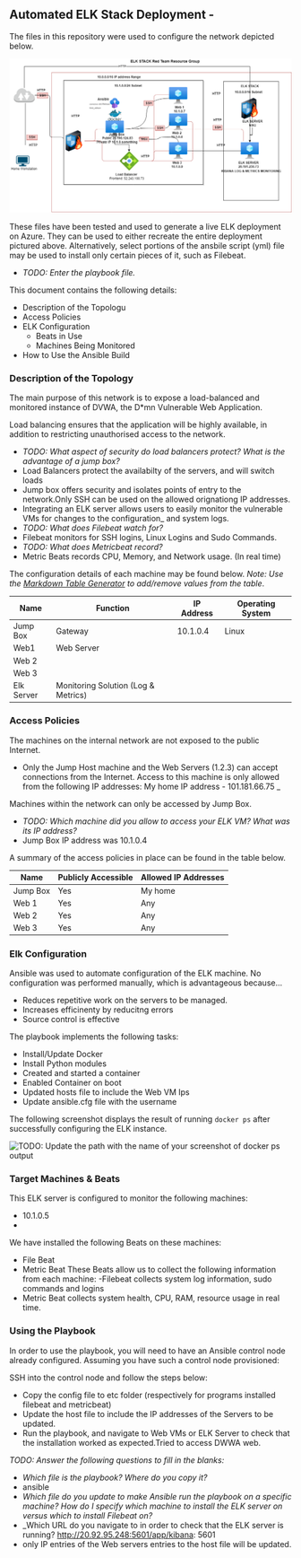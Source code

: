 ## Automated ELK Stack Deployment -

The files in this repository were used to configure the network depicted below.

![TODO: Update the path with the name of your diagram](Diagrams/cloud-diagram.png)

These files have been tested and used to generate a live ELK deployment on Azure. They can be used to either recreate the entire deployment pictured above. Alternatively, select portions of the ansbile script (yml) file may be used to install only certain pieces of it, such as Filebeat.

  - _TODO: Enter the playbook file._

This document contains the following details:
- Description of the Topologu
- Access Policies
- ELK Configuration
  - Beats in Use
  - Machines Being Monitored
- How to Use the Ansible Build


### Description of the Topology

The main purpose of this network is to expose a load-balanced and monitored instance of DVWA, the D*mn Vulnerable Web Application.

Load balancing ensures that the application will be highly available, in addition to restricting unauthorised access to the network.
- _TODO: What aspect of security do load balancers protect? What is the advantage of a jump box?_
- Load Balancers protect the availabilty of the servers, and will switch loads
- Jump box offers security and isolates points of entry to the network.Only SSH can be used on the allowed orignationg IP addresses.
- Integrating an ELK server allows users to easily monitor the vulnerable VMs for changes to the configuration_ and system logs.
- _TODO: What does Filebeat watch for?_
- Filebeat monitors for SSH logins, Linux Logins and Sudo Commands.
- _TODO: What does Metricbeat record?_
- Metric Beats records CPU, Memory, and Network usage. (In real time)

The configuration details of each machine may be found below.
_Note: Use the [Markdown Table Generator](http://www.tablesgenerator.com/markdown_tables) to add/remove values from the table_.

| Name     | Function | IP Address | Operating System |
|----------|----------|------------|------------------|
| Jump Box | Gateway  | 10.1.0.4   | Linux            |
| Web1  |      Web Server    |            |                  |
|Web 2   |          |            |                  |
| Web 3   |          |            |                  |
| Elk Server   |   Monitoring Solution (Log & Metrics)       |            |                  |

### Access Policies

The machines on the internal network are not exposed to the public Internet. 

- Only the Jump Host machine and the Web Servers (1.2.3) can accept connections from the Internet. Access to this machine is only allowed from the following IP addresses: My home IP address - 101.181.66.75
_

Machines within the network can only be accessed by Jump Box.
- _TODO: Which machine did you allow to access your ELK VM? What was its IP address?_
- Jump Box IP address was 10.1.0.4

A summary of the access policies in place can be found in the table below.

| Name     | Publicly Accessible | Allowed IP Addresses |
|----------|---------------------|----------------------|
| Jump Box | Yes             | My home  |
|   Web 1       |      Yes               |         Any             |
|      Web 2    |       Yes              |           Any           |
|      Web 3   |        Yes             |         Any             |

### Elk Configuration

Ansible was used to automate configuration of the ELK machine. No configuration was performed manually, which is advantageous because...
- Reduces repetitive work on the servers to be managed.
- Increases efficinenty by reducitng errors
- Source control is effective

The playbook implements the following tasks:
- Install/Update Docker
- Install Python modules
- Created and started a container
- Enabled Container on boot
- Updated hosts file to include the Web VM Ips
- Update ansible.cfg file with the username

The following screenshot displays the result of running `docker ps` after successfully configuring the ELK instance.

![TODO: Update the path with the name of your screenshot of docker ps output](Images/docker_ps_output.png)

### Target Machines & Beats
This ELK server is configured to monitor the following machines:
- 10.1.0.5
- 

We have installed the following Beats on these machines:
- File Beat
- Metric Beat
These Beats allow us to collect the following information from each machine:
-Filebeat collects system log information, sudo commands and logins
- Metric Beat collects system health, CPU, RAM, resource usage in real time.

### Using the Playbook
In order to use the playbook, you will need to have an Ansible control node already configured. Assuming you have such a control node provisioned: 

SSH into the control node and follow the steps below:
- Copy the config file to etc folder (respectively for programs installed filebeat and metricbeat)
- Update the host file to include the IP addresses of the Servers to be updated.
- Run the playbook, and navigate to  Web VMs or ELK Server to check that the installation worked as expected.Tried to access DWWA web.

_TODO: Answer the following questions to fill in the blanks:_
- _Which file is the playbook? Where do you copy it?_
- ansible 
- _Which file do you update to make Ansible run the playbook on a specific machine? How do I specify which machine to install the ELK server on versus which to install Filebeat on?_
- _Which URL do you navigate to in order to check that the ELK server is running?
http://20.92.95.248:5601/app/kibana: 5601
- only IP entries of the Web servers entries to the host file  will be updated.

